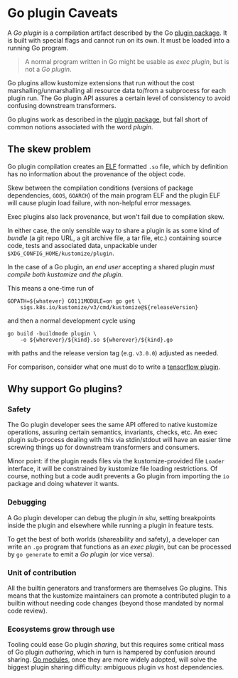 [plugin package]: https://golang.org/pkg/plugin
[Go modules]: https://github.com/golang/go/wiki/Modules
[ELF]: https://en.wikipedia.org/wiki/Executable_and_Linkable_Format
[tensorflow plugin]: https://www.tensorflow.org/guide/extend/op

# Go plugin Caveats

A _Go plugin_ is a compilation artifact described
by the Go [plugin package].  It is built with
special flags and cannot run on its own.
It must be loaded into a running Go program.

> A normal program written in Go might be usable
> as _exec plugin_, but is not a _Go plugin_.

Go plugins allow kustomize extensions that run
without the cost marshalling/unmarshalling all
resource data to/from a subprocess for each plugin
run.  The Go plugin API assures a certain level of
consistency to avoid confusing downstream
transformers.

Go plugins work as described in the [plugin
package], but fall short of common notions
associated with the word _plugin_.

## The skew problem

Go plugin compilation creates an [ELF] formatted
`.so` file, which by definition has no information
about the provenance of the object code.

Skew between the compilation conditions (versions
of package dependencies, `GOOS`, `GOARCH`) of the
main program ELF and the plugin ELF will cause
plugin load failure, with non-helpful error
messages.

Exec plugins also lack provenance, but won't fail
due to compilation skew.

In either case, the only sensible way to share a
plugin is as some kind of _bundle_ (a git repo
URL, a git archive file, a tar file, etc.)
containing source code, tests and associated data,
unpackable under
`$XDG_CONFIG_HOME/kustomize/plugin`.

In the case of a Go plugin, an _end user_
accepting a shared plugin _must compile both
kustomize and the plugin_.

This means a one-time run of
```
GOPATH=${whatever} GO111MODULE=on go get \
    sigs.k8s.io/kustomize/v3/cmd/kustomize@${releaseVersion}
```

and then a normal development cycle using

```
go build -buildmode plugin \
    -o ${wherever}/${kind}.so ${wherever}/${kind}.go
```
with paths and the release version tag (e.g. `v3.0.0`)
adjusted as needed.

For comparison, consider what one
must do to write a [tensorflow plugin].

## Why support Go plugins?

### Safety
 
The Go plugin developer sees the same API offered
to native kustomize operations, assuring certain
semantics, invariants, checks, etc. An exec
plugin sub-process dealing with this via
stdin/stdout will have an easier time screwing
things up for downstream transformers and
consumers.

Minor point: if the plugin reads files via
the kustomize-provided file `Loader` interface, it
will be constrained by kustomize file loading
restrictions.  Of course, nothing but a code audit
prevents a Go plugin from importing the `io` package
and doing whatever it wants.

### Debugging

A Go plugin developer can debug the plugin _in
situ_, setting breakpoints inside the plugin and
elsewhere while running a plugin in feature tests.

To get the best of both worlds (shareability and safety),
a developer can write an `.go` program that functions
as an _exec plugin_, but can be processed by `go generate`
to emit a _Go plugin_ (or vice versa).

### Unit of contribution 

All the builtin generators and transformers
are themselves Go plugins.  This means that
the kustomize maintainers can promote a contributed
plugin to a builtin without needing code changes
(beyond those mandated by normal code review).

### Ecosystems grow through use

Tooling could ease Go plugin _sharing_, but this
requires some critical mass of Go plugin
_authoring_, which in turn is hampered by
confusion around sharing.  [Go modules], once they
are more widely adopted, will solve the
biggest plugin sharing difficulty: ambiguous
plugin vs host dependencies.
